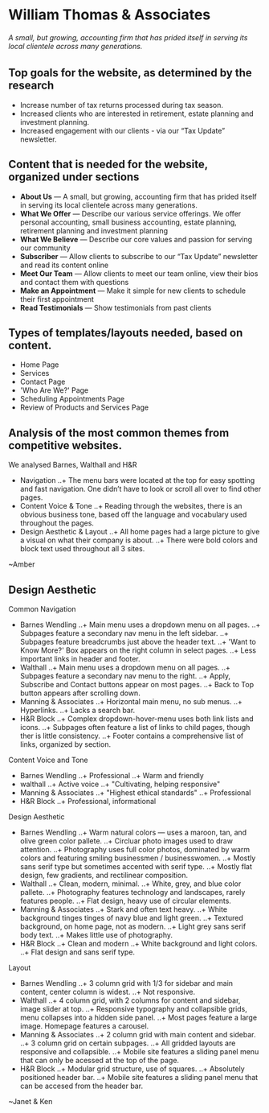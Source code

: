 # William Thomas & Associates

###### A small, but growing, accounting firm that has prided itself in serving its local clientele across many generations.


## Top goals for the website, as determined by the research

 + Increase number of tax returns processed during tax season.
 + Increased clients who are interested in retirement, estate planning and investment planning.
 + Increased engagement with our clients - via our “Tax Update” newsletter.

## Content that is needed for the website, organized under sections

 + **About Us** — A small, but growing, accounting firm that has prided itself in serving its local clientele across many generations.
 + **What We Offer** — Describe our various service offerings. We offer personal accounting, small business accounting, estate planning, retirement planning and investment planning
 + **What We Believe** — Describe our core values and passion for serving our community
 + **Subscriber** — Allow clients to subscribe to our “Tax Update” newsletter and read its content online
 + **Meet Our Team** — Allow clients to meet our team online, view their bios and contact them with questions
 + **Make an Appointment** — Make it simple for new clients to schedule their first appointment
 + **Read Testimonials** — Show testimonials from past clients

## Types of templates/layouts needed, based on content.

 + Home Page
 + Services
 + Contact Page
 + 'Who Are We?' Page
 + Scheduling Appointments Page
 + Review of Products and Services Page

## Analysis of the most common themes from competitive websites.

We analysed Barnes, Walthall and H&R

 + Navigation
 ..+ The menu bars were located at the top for easy spotting and fast navigation. One didn’t have to look or scroll all over to find other pages.
 + Content Voice & Tone
 ..+ Reading through the websites, there is an obvious business tone, based off the language and vocabulary used throughout the pages.
 + Design Aesthetic & Layout
 ..+ All home pages had a large picture to give a visual on what their company is about.
 ..+ There were bold colors and block text used throughout all 3 sites. 

~Amber

## Design Aesthetic

Common Navigation

 + Barnes Wendling
 ..+ Main menu uses a dropdown menu on all pages.
 ..+ Subpages feature a secondary nav menu in the left sidebar.
 ..+ Subpages feature breadcrumbs just above the header text.
 ..+ 'Want to Know More?' Box appears on the right column in select pages.
 ..+ Less important links in header and footer.
 + Walthall
 ..+ Main menu uses a dropdown menu on all pages.
 ..+ Subpages feature a secondary nav menu to the right.
 ..+ Apply, Subscribe and Contact buttons appear on most pages.
 ..+ Back to Top button appears after scrolling down.
 + Manning & Associates
 ..+ Horizontal main menu, no sub menus.
 ..+ Hyperlinks.
 ..+ Lacks a search bar.
 + H&R Block
 ..+ Complex dropdown-hover-menu uses both link lists and icons.
 ..+ Subpages often feature a list of links to child pages, though ther is little consistency.
 ..+ Footer contains a comprehensive list of links, organized by section.

Content Voice and Tone

 + Barnes Wendling
 ..+ Professional
 ..+ Warm and friendly
 + walthall
 ..+ Active voice
 ..+ "Cultivating, helping responsive"
 + Manning & Associates
 ..+ "Highest ethical standards"
 ..+ Professional
 + H&R Block
 ..+ Professional, informational

Design Aesthetic

 + Barnes Wendling
 ..+ Warm natural colors — uses a maroon, tan, and olive green color pallete.
 ..+ Circluar photo images used to draw attention.
 ..+ Photography uses full color photos, dominated by warm colors and featuring smiling businessmen / businesswomen.
 ..+ Mostly sans serif type but sometimes accented with serif type.
 ..+ Mostly flat design, few gradients, and rectilinear composition.
 + Walthall
 ..+ Clean, modern, minimal.
 ..+ White, grey, and blue color pallete.
 ..+ Photography features technology and landscapes, rarely features people.
 ..+ Flat design, heavy use of circular elements.
 + Manning & Associates
 ..+ Stark and often text heavy.
 ..+ White background tinges tinges of navy blue and light green.
 ..+ Textured background, on home page, not as modern.
 ..+ Light grey sans serif body text.
 ..+ Makes little use of photography.
 + H&R Block
 ..+ Clean and modern
 ..+ White background and light colors.
 ..+ Flat design and sans serif type.

Layout

 + Barnes Wendling
 ..+ 3 column grid with 1/3 for sidebar and main content, center column is widest.
 ..+ Not responsive.
 + Walthall
 ..+ 4 column grid, with 2 columns for content and sidebar, image slider at top.
 ..+ Responsive typography and collapsible grids, menu collapses into a hidden side panel.
 ..+ Most pages feature a large image. Homepage features a carousel.
 + Manning & Associates
 ..+ 2 column grid with main content and sidebar.
 ..+ 3 column grid on certain subpages.
 ..+ All gridded layouts are responsive and collapsible.
 ..+ Mobile site features a sliding panel menu that can only be acessed at the top of the page.
 + H&R Block
 ..+ Modular grid structure, use of squares.
 ..+ Absolutely positioned header bar.
 ..+ Mobile site features a sliding panel menu that can be accesed from the header bar.

~Janet & Ken

